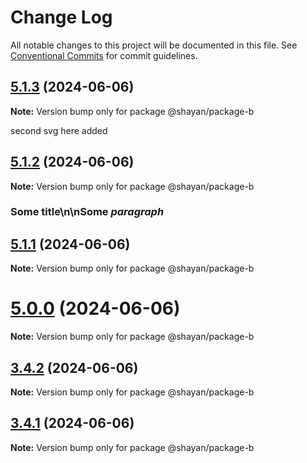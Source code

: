 # Change Log

All notable changes to this project will be documented in this file.
See [Conventional Commits](https://conventionalcommits.org) for commit guidelines.

## [5.1.3](https://github.com/gitsheyno/monorepo-test/compare/v5.1.2...v5.1.3) (2024-06-06)

**Note:** Version bump only for package @shayan/package-b

second svg here added





## [5.1.2](https://github.com/gitsheyno/monorepo-test/compare/v5.1.1...v5.1.2) (2024-06-06)

**Note:** Version bump only for package @shayan/package-b

### Some title\n\nSome *paragraph*





## [5.1.1](https://github.com/gitsheyno/monorepo-test/compare/v5.1.0...v5.1.1) (2024-06-06)

**Note:** Version bump only for package @shayan/package-b





# [5.0.0](https://github.com/gitsheyno/monorepo-test/compare/v4.1.0...v5.0.0) (2024-06-06)

**Note:** Version bump only for package @shayan/package-b





## [3.4.2](https://github.com/gitsheyno/monorepo-test/compare/v3.4.1...v3.4.2) (2024-06-06)

**Note:** Version bump only for package @shayan/package-b





## [3.4.1](https://github.com/gitsheyno/monorepo-test/compare/v3.4.0...v3.4.1) (2024-06-06)

**Note:** Version bump only for package @shayan/package-b
